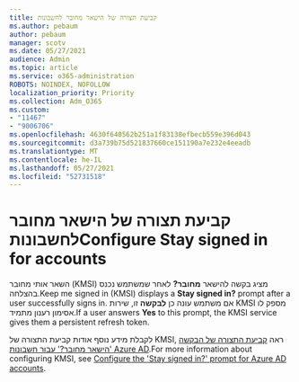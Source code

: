 ```yaml
---
title: קביעת תצורה של הישאר מחובר לחשבונות
ms.author: pebaum
author: pebaum
manager: scotv
ms.date: 05/27/2021
audience: Admin
ms.topic: article
ms.service: o365-administration
ROBOTS: NOINDEX, NOFOLLOW
localization_priority: Priority
ms.collection: Adm_O365
ms.custom:
- "11467"
- "9006706"
ms.openlocfilehash: 4630f640562b251a1f83138efbecb559e396d043
ms.sourcegitcommit: d3a739b75d521837660ce151190a7e232e4eeadb
ms.translationtype: MT
ms.contentlocale: he-IL
ms.lasthandoff: 05/27/2021
ms.locfileid: "52731518"
---
```

# <a name="configure-stay-signed-in-for-accounts"></a><span data-ttu-id="d6e86-102">קביעת תצורה של הישאר מחובר לחשבונות</span><span class="sxs-lookup"><span data-stu-id="d6e86-102">Configure Stay signed in for accounts</span></span>

<span data-ttu-id="d6e86-103">השאר אותי מחובר (KMSI) מציג בקשה להישאר **מחובר?** לאחר שמשתמש נכנס בהצלחה.</span><span class="sxs-lookup"><span data-stu-id="d6e86-103">Keep me signed in (KMSI) displays a **Stay signed in?** prompt after a user successfully signs in.</span></span> <span data-ttu-id="d6e86-104">אם משתמש עונה כן **לבקשה** זו, שירות KMSI מספק לו אסימון רענון מתמיד.</span><span class="sxs-lookup"><span data-stu-id="d6e86-104">If a user answers **Yes** to this prompt, the KMSI service gives them a persistent refresh token.</span></span> 

<span data-ttu-id="d6e86-105">לקבלת מידע נוסף אודות קביעת התצורה של KMSI, ראה [קביעת התצורה של הבקשה 'הישאר מחובר?' עבור חשבונות Azure AD](/azure/active-directory/fundamentals/keep-me-signed-in).</span><span class="sxs-lookup"><span data-stu-id="d6e86-105">For more information about configuring KMSI, see [Configure the 'Stay signed in?' prompt for Azure AD accounts](/azure/active-directory/fundamentals/keep-me-signed-in).</span></span>